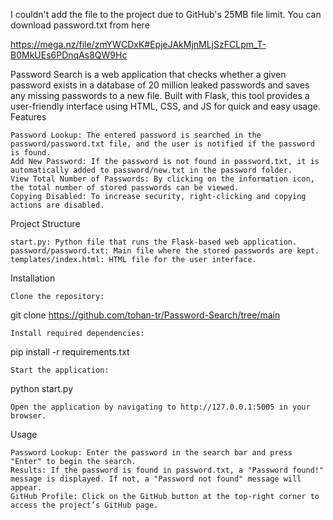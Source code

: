 I couldn't add the file to the project due to GitHub's 25MB file limit.
You can download password.txt from here

https://mega.nz/file/zmYWCDxK#EpjeJAkMjnMLjSzFCLpm_T-B0MkUEs6PDnqAs8QW9Hc


Password Search is a web application that checks whether a given password exists in a database of 20 million leaked passwords and saves any missing passwords to a new file. Built with Flask, this tool provides a user-friendly interface using HTML, CSS, and JS for quick and easy usage.
Features

    Password Lookup: The entered password is searched in the password/password.txt file, and the user is notified if the password is found.
    Add New Password: If the password is not found in password.txt, it is automatically added to password/new.txt in the password folder.
    View Total Number of Passwords: By clicking on the information icon, the total number of stored passwords can be viewed.
    Copying Disabled: To increase security, right-clicking and copying actions are disabled.

Project Structure

    start.py: Python file that runs the Flask-based web application.
    password/password.txt: Main file where the stored passwords are kept.
    templates/index.html: HTML file for the user interface.

Installation

    Clone the repository:

git clone https://github.com/tohan-tr/Password-Search/tree/main

    Install required dependencies:

pip install -r requirements.txt

    Start the application:

python start.py

    Open the application by navigating to http://127.0.0.1:5005 in your browser.

Usage

    Password Lookup: Enter the password in the search bar and press "Enter" to begin the search.
    Results: If the password is found in password.txt, a "Password found!" message is displayed. If not, a "Password not found" message will appear.
    GitHub Profile: Click on the GitHub button at the top-right corner to access the project’s GitHub page.
